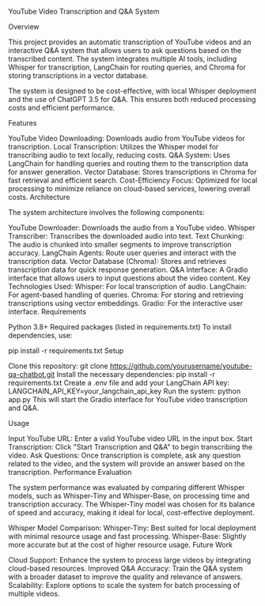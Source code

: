 YouTube Video Transcription and Q&A System

Overview

This project provides an automatic transcription of YouTube videos and an interactive Q&A system that allows users to ask questions based on the transcribed content. The system integrates multiple AI tools, including Whisper for transcription, LangChain for routing queries, and Chroma for storing transcriptions in a vector database.

The system is designed to be cost-effective, with local Whisper deployment and the use of ChatGPT 3.5 for Q&A. This ensures both reduced processing costs and efficient performance.

Features

YouTube Video Downloading: Downloads audio from YouTube videos for transcription.
Local Transcription: Utilizes the Whisper model for transcribing audio to text locally, reducing costs.
Q&A System: Uses LangChain for handling queries and routing them to the transcription data for answer generation.
Vector Database: Stores transcriptions in Chroma for fast retrieval and efficient search.
Cost-Efficiency Focus: Optimized for local processing to minimize reliance on cloud-based services, lowering overall costs.
Architecture

The system architecture involves the following components:

YouTube Downloader: Downloads the audio from a YouTube video.
Whisper Transcriber: Transcribes the downloaded audio into text.
Text Chunking: The audio is chunked into smaller segments to improve transcription accuracy.
LangChain Agents: Route user queries and interact with the transcription data.
Vector Database (Chroma): Stores and retrieves transcription data for quick response generation.
Q&A Interface: A Gradio interface that allows users to input questions about the video content.
Key Technologies Used:
Whisper: For local transcription of audio.
LangChain: For agent-based handling of queries.
Chroma: For storing and retrieving transcriptions using vector embeddings.
Gradio: For the interactive user interface.
Requirements

Python 3.8+
Required packages (listed in requirements.txt)
To install dependencies, use:

pip install -r requirements.txt
Setup

Clone this repository:
git clone https://github.com/yourusername/youtube-qa-chatbot.git
Install the necessary dependencies:
pip install -r requirements.txt
Create a .env file and add your LangChain API key:
LANGCHAIN_API_KEY=your_langchain_api_key
Run the system:
python app.py
This will start the Gradio interface for YouTube video transcription and Q&A.

Usage

Input YouTube URL: Enter a valid YouTube video URL in the input box.
Start Transcription: Click "Start Transcription and Q&A" to begin transcribing the video.
Ask Questions: Once transcription is complete, ask any question related to the video, and the system will provide an answer based on the transcription.
Performance Evaluation

The system performance was evaluated by comparing different Whisper models, such as Whisper-Tiny and Whisper-Base, on processing time and transcription accuracy. The Whisper-Tiny model was chosen for its balance of speed and accuracy, making it ideal for local, cost-effective deployment.

Whisper Model Comparison:
Whisper-Tiny: Best suited for local deployment with minimal resource usage and fast processing.
Whisper-Base: Slightly more accurate but at the cost of higher resource usage.
Future Work

Cloud Support: Enhance the system to process large videos by integrating cloud-based resources.
Improved Q&A Accuracy: Train the Q&A system with a broader dataset to improve the quality and relevance of answers.
Scalability: Explore options to scale the system for batch processing of multiple videos.
